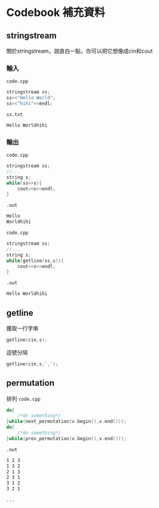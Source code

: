 # Codebook 補充資料

## stringstream
關於stringstream，說直白一點，你可以把它想像成cin和cout  

### 輸入
`code.cpp`
```c++
stringstream ss;
ss<<"Hello World";
ss<<"hihi"<<endl;
```
`ss.txt`
```txt
Hello Worldhihi

```

### 輸出
`code.cpp`
```c++
stringstream ss;
//...
string s;
while(ss>>s){
	cout<<s<<endl;
}
```
`.out`
```txt
Hello
Worldhihi
```

`code.cpp`
```c++
stringstream ss;
//...
string s;
while(getline(ss,s)){
	cout<<s<<endl;
}
```
`.out`
```txt
Hello Worldhihi
```


## getline
獲取一行字串
```c++
getline(cin,s);
```
逗號分隔
```c++
getline(cin,s,',');
```


## permutation
排列
`code.cpp`
```c++
do{
	/*do something*/
}while(next_permutation(v.begin(),v.end()));
do{
	/*do something*/
}while(prev_permutation(v.begin(),v.end()));
```
`.out`
```txt
1 2 3
1 3 2
2 1 3
2 3 1
3 1 2
3 2 1

...
```

